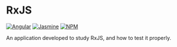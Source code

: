 # RxJS
[![Angular](https://img.shields.io/badge/Angular-DD0031?style=for-the-badge&logo=angular&logoColor=white)](https://angular.io/)
[![Jasmine](https://img.shields.io/badge/Jasmine-8A4182?style=for-the-badge&logo=Jasmine&logoColor=white)](https://jasmine.github.io/)
[![NPM](https://img.shields.io/badge/npm-CB3837?style=for-the-badge&logo=npm&logoColor=white)](https://www.npmjs.com/)

An application developed to study RxJS, and how to test it properly. 
